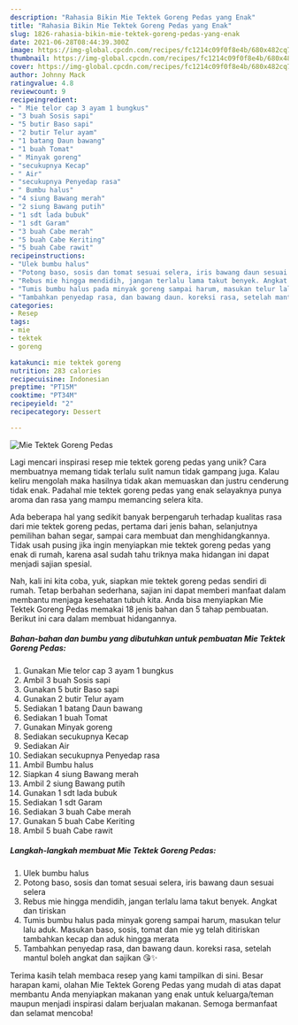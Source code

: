 ```yaml
---
description: "Rahasia Bikin Mie Tektek Goreng Pedas yang Enak"
title: "Rahasia Bikin Mie Tektek Goreng Pedas yang Enak"
slug: 1826-rahasia-bikin-mie-tektek-goreng-pedas-yang-enak
date: 2021-06-28T08:44:39.300Z
image: https://img-global.cpcdn.com/recipes/fc1214c09f0f8e4b/680x482cq70/mie-tektek-goreng-pedas-foto-resep-utama.jpg
thumbnail: https://img-global.cpcdn.com/recipes/fc1214c09f0f8e4b/680x482cq70/mie-tektek-goreng-pedas-foto-resep-utama.jpg
cover: https://img-global.cpcdn.com/recipes/fc1214c09f0f8e4b/680x482cq70/mie-tektek-goreng-pedas-foto-resep-utama.jpg
author: Johnny Mack
ratingvalue: 4.8
reviewcount: 9
recipeingredient:
- " Mie telor cap 3 ayam 1 bungkus"
- "3 buah Sosis sapi"
- "5 butir Baso sapi"
- "2 butir Telur ayam"
- "1 batang Daun bawang"
- "1 buah Tomat"
- " Minyak goreng"
- "secukupnya Kecap"
- " Air"
- "secukupnya Penyedap rasa"
- " Bumbu halus"
- "4 siung Bawang merah"
- "2 siung Bawang putih"
- "1 sdt lada bubuk"
- "1 sdt Garam"
- "3 buah Cabe merah"
- "5 buah Cabe Keriting"
- "5 buah Cabe rawit"
recipeinstructions:
- "Ulek bumbu halus"
- "Potong baso, sosis dan tomat sesuai selera, iris bawang daun sesuai selera"
- "Rebus mie hingga mendidih, jangan terlalu lama takut benyek. Angkat dan tiriskan"
- "Tumis bumbu halus pada minyak goreng sampai harum, masukan telur lalu aduk. Masukan baso, sosis, tomat dan mie yg telah ditiriskan tambahkan kecap dan aduk hingga merata"
- "Tambahkan penyedap rasa, dan bawang daun. koreksi rasa, setelah mantul boleh angkat dan sajikan 😘✨"
categories:
- Resep
tags:
- mie
- tektek
- goreng

katakunci: mie tektek goreng 
nutrition: 283 calories
recipecuisine: Indonesian
preptime: "PT15M"
cooktime: "PT34M"
recipeyield: "2"
recipecategory: Dessert

---
```



![Mie Tektek Goreng Pedas](https://img-global.cpcdn.com/recipes/fc1214c09f0f8e4b/680x482cq70/mie-tektek-goreng-pedas-foto-resep-utama.jpg)

Lagi mencari inspirasi resep mie tektek goreng pedas yang unik? Cara membuatnya memang tidak terlalu sulit namun tidak gampang juga. Kalau keliru mengolah maka hasilnya tidak akan memuaskan dan justru cenderung tidak enak. Padahal mie tektek goreng pedas yang enak selayaknya punya aroma dan rasa yang mampu memancing selera kita.

Ada beberapa hal yang sedikit banyak berpengaruh terhadap kualitas rasa dari mie tektek goreng pedas, pertama dari jenis bahan, selanjutnya pemilihan bahan segar, sampai cara membuat dan menghidangkannya. Tidak usah pusing jika ingin menyiapkan mie tektek goreng pedas yang enak di rumah, karena asal sudah tahu triknya maka hidangan ini dapat menjadi sajian spesial.




Nah, kali ini kita coba, yuk, siapkan mie tektek goreng pedas sendiri di rumah. Tetap berbahan sederhana, sajian ini dapat memberi manfaat dalam membantu menjaga kesehatan tubuh kita. Anda bisa menyiapkan Mie Tektek Goreng Pedas memakai 18 jenis bahan dan 5 tahap pembuatan. Berikut ini cara dalam membuat hidangannya.

<!--inarticleads1-->

##### Bahan-bahan dan bumbu yang dibutuhkan untuk pembuatan Mie Tektek Goreng Pedas:

1. Gunakan  Mie telor cap 3 ayam 1 bungkus
1. Ambil 3 buah Sosis sapi
1. Gunakan 5 butir Baso sapi
1. Gunakan 2 butir Telur ayam
1. Sediakan 1 batang Daun bawang
1. Sediakan 1 buah Tomat
1. Gunakan  Minyak goreng
1. Sediakan secukupnya Kecap
1. Sediakan  Air
1. Sediakan secukupnya Penyedap rasa
1. Ambil  Bumbu halus
1. Siapkan 4 siung Bawang merah
1. Ambil 2 siung Bawang putih
1. Gunakan 1 sdt lada bubuk
1. Sediakan 1 sdt Garam
1. Sediakan 3 buah Cabe merah
1. Gunakan 5 buah Cabe Keriting
1. Ambil 5 buah Cabe rawit




<!--inarticleads2-->

##### Langkah-langkah membuat Mie Tektek Goreng Pedas:

1. Ulek bumbu halus
1. Potong baso, sosis dan tomat sesuai selera, iris bawang daun sesuai selera
1. Rebus mie hingga mendidih, jangan terlalu lama takut benyek. Angkat dan tiriskan
1. Tumis bumbu halus pada minyak goreng sampai harum, masukan telur lalu aduk. Masukan baso, sosis, tomat dan mie yg telah ditiriskan tambahkan kecap dan aduk hingga merata
1. Tambahkan penyedap rasa, dan bawang daun. koreksi rasa, setelah mantul boleh angkat dan sajikan 😘✨




Terima kasih telah membaca resep yang kami tampilkan di sini. Besar harapan kami, olahan Mie Tektek Goreng Pedas yang mudah di atas dapat membantu Anda menyiapkan makanan yang enak untuk keluarga/teman maupun menjadi inspirasi dalam berjualan makanan. Semoga bermanfaat dan selamat mencoba!
